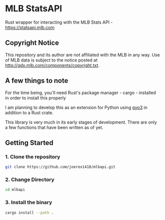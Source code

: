 # MLB StatsAPI
Rust wrapper for interacting with the MLB Stats API - https://statsapi.mlb.com

## Copyright Notice
This repository and its author are not affiliated with the MLB in any way. Use of MLB data is subject to the notice posted at http://gdx.mlb.com/components/copyright.txt.

## A few things to note
For the time being, you'll need Rust's package manager - cargo - installed in order to install this properly

I am planning to develop this as an extension for Python using [pyo3](https://github.com/PyO3/pyo3) in addition to a Rust crate.

This library is very much in its early stages of development. There are only a few functions that have been written as of yet.

## Getting Started
### 1. Clone the repository
```bash
git clone https://github.com/joerex1418/mlbapi.git
```
### 2. Change Directory
```bash
cd mlbapi
```
### 3. Install the binary
```bash
cargo install --path .
```


